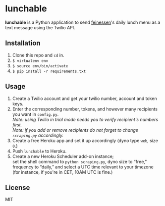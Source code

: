 # lunchable

**lunchable** is a Python application to send [feinessen][fe]'s daily lunch menu as a text message using the Twilio API. 

## Installation

1. Clone this repo and `cd` in.
2. `$ virtualenv env`
3. `$ source env/bin/activate`
4. `$ pip install -r requirements.txt`

## Usage

1. Create a Twilio account and get your twilio number, account and token keys.
2. Enter the corresponding number, tokens, and however many recipients you want in `config.py`.  
    *Note: using Twilio in trial mode needs you to verify recipient's numbers first.*  
    *Note: if you add or remove recipients do not forget to change `scraping.py` accordingly.*
3. Create a free Heroku app and set it up accordingly (dyno type `web`, size `0`.)
4. Push `lunchable` to Heroku.
5. Create a new Heroku Scheduler add-on instance;  
    set the shell command to `python scraping.py`, dyno size to “free,” frequency to “daily,” and select a UTC time relevant to your timezone (for instance, if you're in CET, 10AM UTC is fine.)

## License

MIT

[fe]: http://feinessen.at
